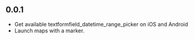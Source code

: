 ## 0.0.1

* Get available textformfield_datetime_range_picker on iOS and Android
* Launch maps with a marker.